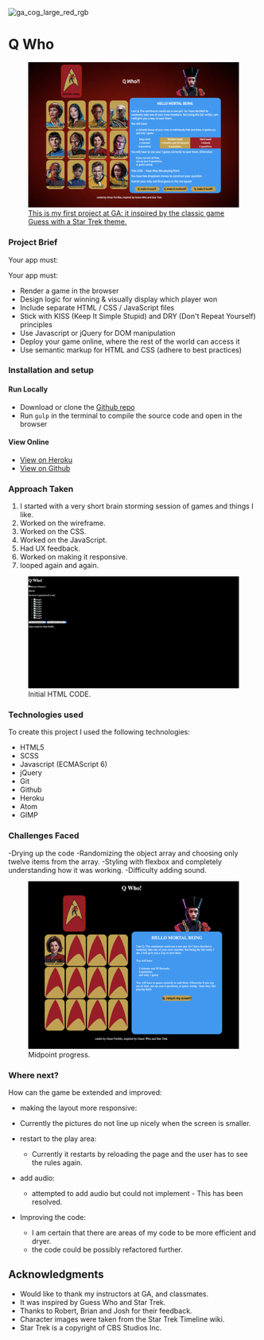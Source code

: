 ![ga_cog_large_red_rgb](https://cloud.githubusercontent.com/assets/40461/8183776/469f976e-1432-11e5-8199-6ac91363302b.png)

# Q Who

<figure>
  <a href="#"><img src="./images/latestscreenshot.png"></a>
  <figcaption><a href="#" title="Q Who!?">This is my first project at GA: it inspired by the classic game Guess with a Star Trek theme.</a></figcaption>
</figure>

### Project Brief

Your app must:

Your app must:

* Render a game in the browser
* Design logic for winning & visually display which player won
* Include separate HTML / CSS / JavaScript files
* Stick with KISS (Keep It Simple Stupid) and DRY (Don't Repeat Yourself) principles
* Use Javascript or jQuery for DOM manipulation
* Deploy your game online, where the rest of the world can access it
* Use semantic markup for HTML and CSS (adhere to best practices)

### [](https://github.com/omrprt/wdi-first-project#setup)Installation and setup

#### Run Locally
- Download or clone the [Github repo](https://github.com/omrprt/wdi-first-project)
- Run `gulp` in the terminal to compile the source code and open in the browser

#### View Online

- [View on Heroku](https://qwho.herokuapp.com/)
- [View on Github](https://github.com/omrprt/wdi-first-project)

### [](https://github.com/omrprt/wdi-first-project#approach-taken)Approach Taken

1. I started with a very short brain storming session of games and things I like.
2. Worked on the wireframe.
3. Worked on the CSS.
4. Worked on the JavaScript.
5. Had UX feedback.
6. Worked on making it responsive.
7. looped again and again.

<figure>
  <a href="#"><img src="./images/initialhtml.png"></a>
  <figcaption>Initial HTML CODE.</a></figcaption>
</figure>

### [](https://github.com/omrprt/wdi-first-project#technologies-used)Technologies used

To create this project I used the following technologies:

- HTML5
- SCSS
- Javascript (ECMAScript 6)
- jQuery
- Git
- Github
- Heroku
- Atom
- GIMP

### [](https://github.com/omrprt/wdi-first-project#challenges-faced)Challenges Faced

-Drying up the code
-Randomizing the object array and choosing only twelve items from the array.
-Styling with flexbox and completely understanding how it was working.
-Difficulty adding sound.

<figure>
  <a href="#"><img src="./images/midpointscreenshot.png"></a>
  <figcaption>Midpoint progress.</figcaption>
</figure>

### [](https://github.com/omrprt/wdi-first-project#where-next)Where next?

How can the game be extended and improved:

- making the layout more responsive:
 * Currently the pictures do not line up nicely when the screen is smaller.


- restart to the play area:
  * Currently it restarts by reloading the page and the user has to see the rules again.


- add audio:
    * attempted to add audio but could not implement - This has been resolved.


- Improving the code:
  * I am certain that there are areas of my code to be more efficient and dryer.
  * the code could be possibly refactored further.

## Acknowledgments
* Would like to thank my instructors at GA, and classmates.
* It was inspired by Guess Who and Star Trek.
* Thanks to Robert, Brian and Josh for their feedback.
* Character images were taken from the Star Trek Timeline wiki.
* Star Trek is a copyright of CBS Studios Inc.
